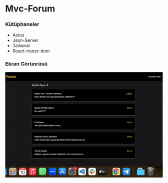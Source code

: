 <h1>Mvc-Forum</h1>

<h3>Kütüphaneler</h3>

- Axios
- Json-Server
- Tailwind
- React-router-dom

<h3>Ekran Görünrüsü</h3>

![](forum.gif)
